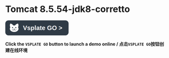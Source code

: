 # Tomcat 8.5.54-jdk8-corretto

<a href="https://www.vsplate.com/?docker-compose=https://github.com/vsplate/dcenvs/tomcat/8.5.54-jdk8-corretto"><img alt="VSPLATE GO" src="https://raw.githubusercontent.com/vsplate/images/master/vsgo_btn.png" width="200px"></a>

**Click the `VSPLATE GO` button to launch a demo online / 点击`VSPLATE GO`按钮创建在线环境**